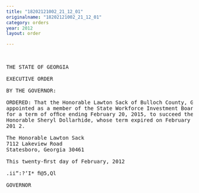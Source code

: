 ```yaml
---
title: "18202121002_21_12_01"
originalname: "18202121002_21_12_01"
category: orders
year: 2012
layout: order

---
```

<pre>
 

THE STATE OF GEORGIA

EXECUTIVE ORDER

BY THE GOVERNOR:

ORDERED: That the Honorable Lawton Sack of Bulloch County, Georgia, is
appointed as a member of the State Workforce Investment Board,
for a term of ofﬁce ending February 20, 2015, to succeed the
Honorable Sheryl Dollarhide, whose term expired on February 20,
201 2.

The Honorable Lawton Sack
7112 Lakeview Road
Statesboro, Georgia 30461

This twenty-ﬁrst day of February, 2012

.ii“:?‘I* ﬁ@5,Ql

GOVERNOR

     

</pre>

